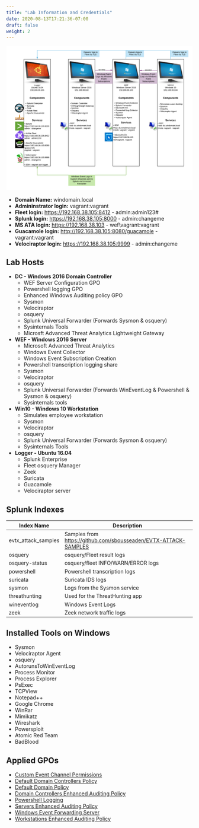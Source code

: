 ```yaml
---
title: "Lab Information and Credentials"
date: 2020-08-13T17:21:36-07:00
draft: false
weight: 2
---
```


![Overview](https://github.com/clong/DetectionLab/blob/master/img/Overview.png?raw=true&width=1200)

* **Domain Name:** windomain.local
* **Admininstrator login:** vagrant:vagrant
* **Fleet login:** https://192.168.38.105:8412 - admin:admin123#
* **Splunk login:** https://192.168.38.105:8000 - admin:changeme
* **MS ATA login:** https://192.168.38.103 - wef\vagrant:vagrant
* **Guacamole login:** http://192.168.38.105:8080/guacamole - vagrant:vagrant
* **Velociraptor login:** https://192.168.38.105:9999 - admin:changeme

## Lab Hosts
* **DC - Windows 2016 Domain Controller**
  * WEF Server Configuration GPO
  * Powershell logging GPO
  * Enhanced Windows Auditing policy GPO
  * Sysmon
  * Velociraptor
  * osquery
  * Splunk Universal Forwarder (Forwards Sysmon & osquery)
  * Sysinternals Tools
  * Microsft Advanced Threat Analytics Lightweight Gateway
* **WEF - Windows 2016 Server**
  * Microsoft Advanced Threat Analytics
  * Windows Event Collector
  * Windows Event Subscription Creation
  * Powershell transcription logging share
  * Sysmon
  * Velociraptor
  * osquery
  * Splunk Universal Forwarder (Forwards WinEventLog & Powershell & Sysmon & osquery)
  * Sysinternals tools
* **Win10 - Windows 10 Workstation**
  * Simulates employee workstation
  * Sysmon
  * Velociraptor
  * osquery
  * Splunk Universal Forwarder (Forwards Sysmon & osquery)
  * Sysinternals Tools
* **Logger - Ubuntu 16.04**
  * Splunk Enterprise
  * Fleet osquery Manager
  * Zeek
  * Suricata
  * Guacamole
  * Velociraptor server

## Splunk Indexes
Index Name | Description
-----------|------------
evtx_attack_samples | Samples from https://github.com/sbousseaden/EVTX-ATTACK-SAMPLES
osquery | osquery/Fleet result logs
osquery-status | osquery/fleet INFO/WARN/ERROR logs
powershell | Powershell transcription logs
suricata | Suricata IDS logs
sysmon | Logs from the Sysmon service
threathunting | Used for the ThreatHunting app
wineventlog | Windows Event Logs
zeek | Zeek network traffic logs

## Installed Tools on Windows
  * Sysmon
  * Velociraptor Agent
  * osquery
  * AutorunsToWinEventLog
  * Process Monitor
  * Process Explorer
  * PsExec
  * TCPView
  * Notepad++
  * Google Chrome
  * WinRar
  * Mimikatz
  * Wireshark
  * Powersploit
  * Atomic Red Team
  * BadBlood

## Applied GPOs
* [Custom Event Channel Permissions](https://rawgit.com/clong/DetectionLab/master/Vagrant/resources/GPO/reports/Custom%20Event%20Channel%20Permissions.htm)
* [Default Domain Controllers Policy](https://rawgit.com/clong/DetectionLab/master/Vagrant/resources/GPO/reports/Default%20Domain%20Controllers%20Policy.htm)
* [Default Domain Policy](https://rawgit.com/clong/DetectionLab/master/Vagrant/resources/GPO/reports/Default%20Domain%20Policy.htm)
* [Domain Controllers Enhanced Auditing Policy](https://rawgit.com/clong/DetectionLab/master/Vagrant/resources/GPO/reports/Domain%20Controllers%20Enhanced%20Auditing%20Policy.htm)
* [Powershell Logging](https://rawgit.com/clong/DetectionLab/master/Vagrant/resources/GPO/reports/Powershell%20Logging.htm)
* [Servers Enhanced Auditing Policy](https://rawgit.com/clong/DetectionLab/master/Vagrant/resources/GPO/reports/Servers%20Enhanced%20Auditing%20Policy.htm)
* [Windows Event Forwarding Server](https://rawgit.com/clong/DetectionLab/master/Vagrant/resources/GPO/reports/Windows%20Event%20Forwarding%20Server.htm)
* [Workstations Enhanced Auditing Policy](https://rawgit.com/clong/DetectionLab/master/Vagrant/resources/GPO/reports/Workstations%20Enhanced%20Auditing%20Policy.htm)